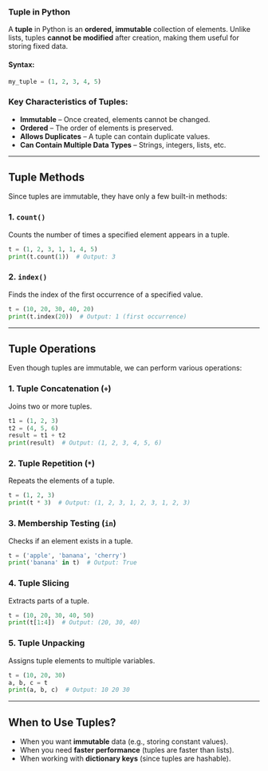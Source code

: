 ### **Tuple in Python**
A **tuple** in Python is an **ordered, immutable** collection of elements. Unlike lists, tuples **cannot be modified** after creation, making them useful for storing fixed data.

#### **Syntax:**
```python
my_tuple = (1, 2, 3, 4, 5)
```

### **Key Characteristics of Tuples:**
- **Immutable** – Once created, elements cannot be changed.
- **Ordered** – The order of elements is preserved.
- **Allows Duplicates** – A tuple can contain duplicate values.
- **Can Contain Multiple Data Types** – Strings, integers, lists, etc.

---

## **Tuple Methods**
Since tuples are immutable, they have only a few built-in methods:

### **1. `count()`**
Counts the number of times a specified element appears in a tuple.
```python
t = (1, 2, 3, 1, 1, 4, 5)
print(t.count(1))  # Output: 3
```

### **2. `index()`**
Finds the index of the first occurrence of a specified value.
```python
t = (10, 20, 30, 40, 20)
print(t.index(20))  # Output: 1 (first occurrence)
```

---

## **Tuple Operations**
Even though tuples are immutable, we can perform various operations:

### **1. Tuple Concatenation (`+`)**
Joins two or more tuples.
```python
t1 = (1, 2, 3)
t2 = (4, 5, 6)
result = t1 + t2
print(result)  # Output: (1, 2, 3, 4, 5, 6)
```

### **2. Tuple Repetition (`*`)**
Repeats the elements of a tuple.
```python
t = (1, 2, 3)
print(t * 3)  # Output: (1, 2, 3, 1, 2, 3, 1, 2, 3)
```

### **3. Membership Testing (`in`)**
Checks if an element exists in a tuple.
```python
t = ('apple', 'banana', 'cherry')
print('banana' in t)  # Output: True
```

### **4. Tuple Slicing**
Extracts parts of a tuple.
```python
t = (10, 20, 30, 40, 50)
print(t[1:4])  # Output: (20, 30, 40)
```

### **5. Tuple Unpacking**
Assigns tuple elements to multiple variables.
```python
t = (10, 20, 30)
a, b, c = t
print(a, b, c)  # Output: 10 20 30
```

---

## **When to Use Tuples?**
- When you want **immutable** data (e.g., storing constant values).
- When you need **faster performance** (tuples are faster than lists).
- When working with **dictionary keys** (since tuples are hashable).
